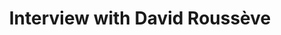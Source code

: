 ---
layout: manifest
title: Interview with David Roussève
manifest_name: interview-with-david-rouss-ve

---